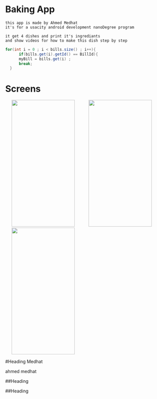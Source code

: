 Baking App
===========
```
this app is made by Ahmed Medhat
it's for a usacity android development nanoDegree program

it get 4 dishes and print it's ingrediants 
and show videos for how to make this dish step by step
```

```java
for(int i = 0 ; i < bills.size() ; i++){
      if(bills.get(i).getId() == BillId){
      myBill = bills.get(i) ;
      break;
  }

```

Screens 
========

<p float="left" >

<img src="https://user-images.githubusercontent.com/37122820/54866837-8fc9d580-4d81-11e9-9a42-790d13064232.png" width="200" height="400" hspace="20">
      
<img src="https://user-images.githubusercontent.com/37122820/54866845-b7b93900-4d81-11e9-87e8-5bbc09ead047.png" width="200" height="400" hspace="20">
     
<img src="https://user-images.githubusercontent.com/37122820/54866847-bf78dd80-4d81-11e9-881e-aeccd8deb908.png" width="200" height="400" hspace="20">
</p>


#Heading
Medhat

ahmed medhat

##Heading

##Heading

